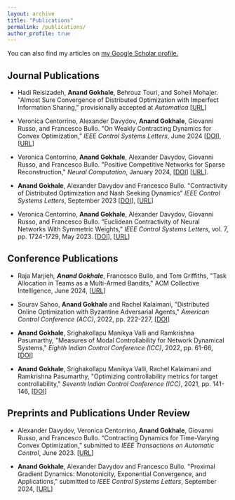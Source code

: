 ```yaml
---
layout: archive
title: "Publications"
permalink: /publications/
author_profile: true
---
```


You can also find my articles on <u><a href="https://scholar.google.com/citations?user=MBXSYV0AAAAJ&hl=en">my Google Scholar profile</a>.</u>



Journal Publications
------

* Hadi Reisizadeh, <b>Anand Gokhale</b>, Behrouz Touri, and Soheil Mohajer. "Almost Sure Convergence of Distributed Optimization with Imperfect Information Sharing," provisionally accepted at <i>Automatica</i> [[URL](https://arxiv.org/abs/2210.05897)]

* Veronica Centorrino, Alexander Davydov, <b>Anand Gokhale</b>, Giovanni Russo, and Francesco Bullo. "On Weakly Contracting Dynamics for Convex Optimization,” <i>IEEE Control Systems Letters</i>, June 2024 [[DOI](https://doi.org/10.1109/LCSYS.2024.3414348)], [[URL](https://arxiv.org/abs/2403.07572)]

* Veronica Centorrino, <b>Anand Gokhale</b>, Alexander Davydov, Giovanni Russo, and Francesco Bullo. "Positive Competitive Networks for Sparse Reconstruction," <i>Neural Computation</i>, January 2024, [[DOI](https://doi.org/10.1162/neco_a_01657)] [[URL](https://arxiv.org/abs/2311.03821)].

* <b>Anand Gokhale</b>, Alexander Davydov and Francesco Bullo. "Contractivity of Distributed Optimization and Nash Seeking Dynamics" <i>IEEE Control Systems Letters</i>, September 2023 [[DOI](https://doi.org/10.1109/LCSYS.2023.3341987)], [[URL](https://arxiv.org/abs/2309.05873)]

* Veronica Centorrino, <b>Anand Gokhale</b>, Alexander Davydov, Giovanni Russo, and Francesco Bullo. “Euclidean Contractivity of Neural Networks With Symmetric Weights,” <i>IEEE Control Systems Letters</i>, vol. 7, pp. 1724-1729, May 2023. [[DOI](https://doi.org/10.1109/LCSYS.2023.3278250)], [[URL](https://arxiv.org/abs/2302.13452)]


Conference Publications
------

* Raja Marjieh<sup>*</sup>, <b>Anand Gokhale<sup>*</sup></b>, Francesco Bullo, and Tom Griffiths, "Task Allocation in Teams as a Multi-Armed Bandits," ACM Collective Intelligence, June 2024, [[URL](https://cocosci.princeton.edu/papers/marjieh2024task.pdf)] 

* Sourav Sahoo, <b>Anand Gokhale</b> and Rachel Kalaimani, "Distributed Online Optimization with Byzantine Adversarial Agents,"  <i>American Control Conference (ACC)</i>, 2022, pp. 222-227, [[DOI](https://doi.org/10.23919/ACC53348.2022.9867506)]

* <b>Anand Gokhale</b>, Srighakollapu Manikya Valli and Ramkrishna Pasumarthy, "Measures of Modal Controllability for Network Dynamical Systems,"  <i>Eighth Indian Control Conference (ICC)</i>, 2022, pp. 61-66, [[DOI](https://doi.org/10.1109/ICC56513.2022.10093332)]


* <b>Anand Gokhale</b>, Srighakollapu Manikya Valli, Rachel Kalaimani and Ramkrishna Pasumarthy, "Optimizing controllability metrics for target controllability," <i>Seventh Indian Control Conference (ICC)</i>, 2021, pp. 141-146, [[DOI](https://doi.org/10.1109/ICC54714.2021.9703184)]

Preprints and Publications Under Review
------

* Alexander Davydov, Veronica Centorrino, <b>Anand Gokhale</b>, Giovanni Russo, and Francesco Bullo. “Contracting Dynamics for Time-Varying Convex Optimization,” submitted to <i>IEEE Transactions on Automatic Control</i>, June 2023. [[URL](https://arxiv.org/abs/2305.15595)]

* <b>Anand Gokhale</b>, Alexander Davydov and Francesco Bullo. "Proximal Gradient Dynamics: Monotonicity, Exponential Convergence, and Applications," submitted to <i>IEEE Control Systems Letters</i>, September 2024, [[URL](https://arxiv.org/abs/2409.10664)]
